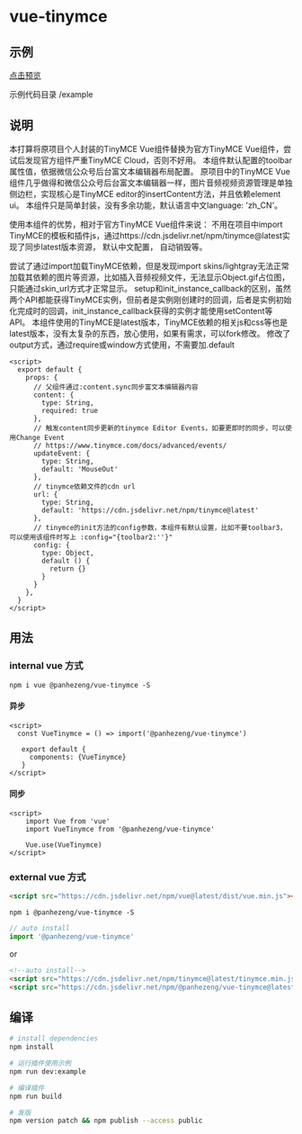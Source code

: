# vue-tinymce

## 示例

[点击预览](https://panhezeng.github.io/vue-tinymce/)

示例代码目录 /example

## 说明

本打算将原项目个人封装的TinyMCE Vue组件替换为官方TinyMCE Vue组件，尝试后发现官方组件严重TinyMCE Cloud，否则不好用。
本组件默认配置的toolbar属性值，依据微信公众号后台富文本编辑器布局配置。
原项目中的TinyMCE Vue组件几乎做得和微信公众号后台富文本编辑器一样，图片音频视频资源管理是单独侧边栏，实现核心是TinyMCE editor的insertContent方法，并且依赖element ui。
本组件只是简单封装，没有多余功能，默认语言中文language: 'zh_CN'。

使用本组件的优势，相对于官方TinyMCE Vue组件来说：
不用在项目中import TinyMCE的模板和插件js，通过https://cdn.jsdelivr.net/npm/tinymce@latest实现了同步latest版本资源，
默认中文配置，
自动销毁等。

尝试了通过import加载TinyMCE依赖，但是发现import skins/lightgray无法正常加载其依赖的图片等资源，比如插入音频视频文件，无法显示Object.gif占位图，只能通过skin_url方式才正常显示。
setup和init_instance_callback的区别，虽然两个API都能获得TinyMCE实例，但前者是实例刚创建时的回调，后者是实例初始化完成时的回调，init_instance_callback获得的实例才能使用setContent等API。
本组件使用的TinyMCE是latest版本，TinyMCE依赖的相关js和css等也是latest版本，没有太复杂的东西，放心使用，如果有需求，可以fork修改。
修改了output方式，通过require或window方式使用，不需要加.default
   
```vue
<script>
  export default {
    props: {
      // 父组件通过:content.sync同步富文本编辑器内容
      content: {
        type: String,
        required: true
      },
      // 触发content同步更新的tinymce Editor Events，如要更即时的同步，可以使用Change Event
      // https://www.tinymce.com/docs/advanced/events/
      updateEvent: {
        type: String,
        default: 'MouseOut'
      },
      // tinymce依赖文件的cdn url
      url: {
        type: String,
        default: 'https://cdn.jsdelivr.net/npm/tinymce@latest'
      },
      // tinymce的init方法的config参数，本组件有默认设置，比如不要toolbar3，可以使用该组件时写上 :config="{toolbar2:''}"
      config: {
        type: Object,
        default () {
          return {}
        }
      }
    },
  }
</script>  
```

## 用法

### internal vue 方式

`npm i vue @panhezeng/vue-tinymce -S`

#### 异步
```vue
<script>
  const VueTinymce = () => import('@panhezeng/vue-tinymce')
 
   export default {
     components: {VueTinymce}
   }
</script>
```

#### 同步
```vue
<script>
    import Vue from 'vue'
    import VueTinymce from '@panhezeng/vue-tinymce'

    Vue.use(VueTinymce)
</script>
```

### external vue 方式

```html
<script src="https://cdn.jsdelivr.net/npm/vue@latest/dist/vue.min.js"></script>
```

`npm i @panhezeng/vue-tinymce -S`

```javascript
// auto install
import '@panhezeng/vue-tinymce'
```
or 
```html
<!--auto install-->
<script src="https://cdn.jsdelivr.net/npm/tinymce@latest/tinymce.min.js"></script>
<script src="https://cdn.jsdelivr.net/npm/@panhezeng/vue-tinymce@latest/dist/vue-tinymce.min.js"></script>
```

## 编译

``` bash
# install dependencies
npm install

# 运行插件使用示例
npm run dev:example

# 编译插件
npm run build

# 发版
npm version patch && npm publish --access public

```

